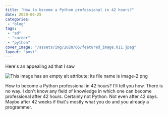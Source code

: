```yaml
---
title: "How to become a Python professional in 42 hours?"
date: 2020-06-25
categories: 
 - "blog"
tags: 
 - "ad"
 - "career"
 - "python"
cover_image: "/assets/img/2020/06/featured_image.011.jpeg"
layout: "post"
---
```


Here's an appealing ad that I saw

![This image has an empty alt attribute; its file name is image-2.png](https://heborisgorelik.files.wordpress.com/2020/06/image-2.png?w=1024)

How to become a Python professional in 42 hours? I'll tell you how. There is no way. I don't know any field of knowledge in which one can become professional after 42 hours. Certainly not Python. Not even after 42 days. Maybe after 42 weeks if that's mostly what you do and you already a programmer.
